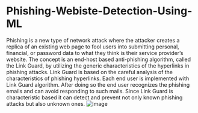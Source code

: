 # Phishing-Webiste-Detection-Using-ML
Phishing is a new type of network attack where the attacker creates a replica of an existing web page to fool users into submitting personal, financial, or password data to what they think is their service provider’s website. The concept is an end-host based anti-phishing algorithm, called the Link Guard, by utilizing the generic characteristics of the hyperlinks in phishing attacks. Link Guard is based on the careful analysis of the characteristics of phishing hyperlinks. Each end user is implemented with Link Guard algorithm. After doing so the end user recognizes the phishing emails and can avoid responding to such mails. Since Link Guard is characteristic based it can detect and prevent not only known phishing attacks but also unknown ones.
![image](https://user-images.githubusercontent.com/60502961/228327999-07143805-9ec7-4985-9fd4-6a63a2e351ee.png)

